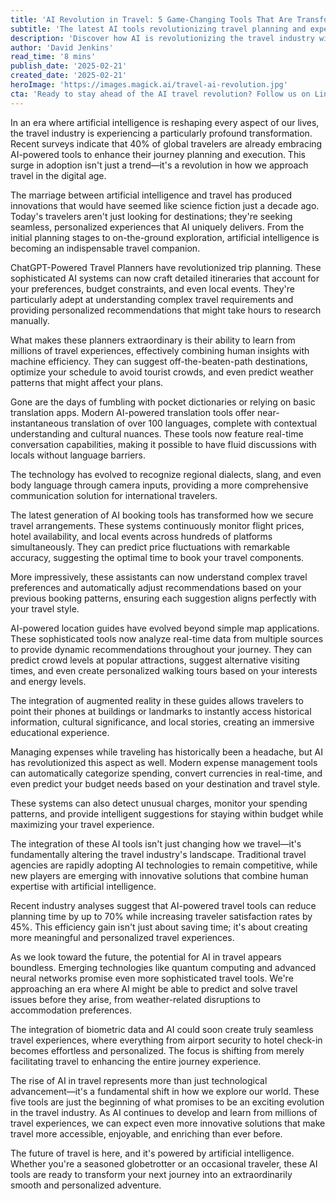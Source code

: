 ```yaml
---
title: 'AI Revolution in Travel: 5 Game-Changing Tools That Are Transforming How We Explore the World'
subtitle: 'The latest AI tools revolutionizing travel planning and experiences'
description: 'Discover how AI is revolutionizing the travel industry with five groundbreaking tools that are transforming journey planning, language translation, booking, location guidance, and expense management. Learn how these innovations are creating more efficient and personalized travel experiences while reducing planning time by up to 70%.'
author: 'David Jenkins'
read_time: '8 mins'
publish_date: '2025-02-21'
created_date: '2025-02-21'
heroImage: 'https://images.magick.ai/travel-ai-revolution.jpg'
cta: 'Ready to stay ahead of the AI travel revolution? Follow us on LinkedIn for the latest insights and updates on how artificial intelligence is reshaping the future of travel exploration.'
---
```


In an era where artificial intelligence is reshaping every aspect of our lives, the travel industry is experiencing a particularly profound transformation. Recent surveys indicate that 40% of global travelers are already embracing AI-powered tools to enhance their journey planning and execution. This surge in adoption isn't just a trend—it's a revolution in how we approach travel in the digital age.

The marriage between artificial intelligence and travel has produced innovations that would have seemed like science fiction just a decade ago. Today's travelers aren't just looking for destinations; they're seeking seamless, personalized experiences that AI uniquely delivers. From the initial planning stages to on-the-ground exploration, artificial intelligence is becoming an indispensable travel companion.

ChatGPT-Powered Travel Planners have revolutionized trip planning. These sophisticated AI systems can now craft detailed itineraries that account for your preferences, budget constraints, and even local events. They're particularly adept at understanding complex travel requirements and providing personalized recommendations that might take hours to research manually.

What makes these planners extraordinary is their ability to learn from millions of travel experiences, effectively combining human insights with machine efficiency. They can suggest off-the-beaten-path destinations, optimize your schedule to avoid tourist crowds, and even predict weather patterns that might affect your plans.

Gone are the days of fumbling with pocket dictionaries or relying on basic translation apps. Modern AI-powered translation tools offer near-instantaneous translation of over 100 languages, complete with contextual understanding and cultural nuances. These tools now feature real-time conversation capabilities, making it possible to have fluid discussions with locals without language barriers.

The technology has evolved to recognize regional dialects, slang, and even body language through camera inputs, providing a more comprehensive communication solution for international travelers.

The latest generation of AI booking tools has transformed how we secure travel arrangements. These systems continuously monitor flight prices, hotel availability, and local events across hundreds of platforms simultaneously. They can predict price fluctuations with remarkable accuracy, suggesting the optimal time to book your travel components.

More impressively, these assistants can now understand complex travel preferences and automatically adjust recommendations based on your previous booking patterns, ensuring each suggestion aligns perfectly with your travel style.

AI-powered location guides have evolved beyond simple map applications. These sophisticated tools now analyze real-time data from multiple sources to provide dynamic recommendations throughout your journey. They can predict crowd levels at popular attractions, suggest alternative visiting times, and even create personalized walking tours based on your interests and energy levels.

The integration of augmented reality in these guides allows travelers to point their phones at buildings or landmarks to instantly access historical information, cultural significance, and local stories, creating an immersive educational experience.

Managing expenses while traveling has historically been a headache, but AI has revolutionized this aspect as well. Modern expense management tools can automatically categorize spending, convert currencies in real-time, and even predict your budget needs based on your destination and travel style.

These systems can also detect unusual charges, monitor your spending patterns, and provide intelligent suggestions for staying within budget while maximizing your travel experience.

The integration of these AI tools isn't just changing how we travel—it's fundamentally altering the travel industry's landscape. Traditional travel agencies are rapidly adopting AI technologies to remain competitive, while new players are emerging with innovative solutions that combine human expertise with artificial intelligence.

Recent industry analyses suggest that AI-powered travel tools can reduce planning time by up to 70% while increasing traveler satisfaction rates by 45%. This efficiency gain isn't just about saving time; it's about creating more meaningful and personalized travel experiences.

As we look toward the future, the potential for AI in travel appears boundless. Emerging technologies like quantum computing and advanced neural networks promise even more sophisticated travel tools. We're approaching an era where AI might be able to predict and solve travel issues before they arise, from weather-related disruptions to accommodation preferences.

The integration of biometric data and AI could soon create truly seamless travel experiences, where everything from airport security to hotel check-in becomes effortless and personalized. The focus is shifting from merely facilitating travel to enhancing the entire journey experience.

The rise of AI in travel represents more than just technological advancement—it's a fundamental shift in how we explore our world. These five tools are just the beginning of what promises to be an exciting evolution in the travel industry. As AI continues to develop and learn from millions of travel experiences, we can expect even more innovative solutions that make travel more accessible, enjoyable, and enriching than ever before.

The future of travel is here, and it's powered by artificial intelligence. Whether you're a seasoned globetrotter or an occasional traveler, these AI tools are ready to transform your next journey into an extraordinarily smooth and personalized adventure.